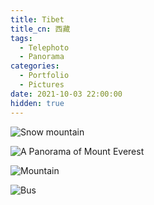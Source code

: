 ```yaml
---
title: Tibet
title_cn: 西藏
tags:
  - Telephoto
  - Panorama
categories:
  - Portfolio
  - Pictures
date: 2021-10-03 22:00:00
hidden: true
---
```


![Snow mountain](https://cdn.ze3kr.com/6T-behmofKYLsxlrK0l_MQ/d908677f-d2e1-43d1-d9bd-2cee9958e500/extra)

![A Panorama of Mount Everest](https://cdn.ze3kr.com/6T-behmofKYLsxlrK0l_MQ/3a2b8028-ac81-4b00-10ed-fe98d8727500/extra)

![Mountain](https://cdn.ze3kr.com/6T-behmofKYLsxlrK0l_MQ/d5dda61e-ff72-4310-47c8-108894dda600/extra)

![Bus](https://cdn.ze3kr.com/6T-behmofKYLsxlrK0l_MQ/546e98e8-ec69-4599-6e8c-946d04bdc200/extra)
